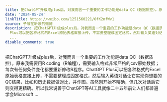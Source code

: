 ```yaml
---
title: 把ChatGPT升级成plus后，对我而言一个重要的工作功能是data QC（数据质控）。原来我需要用R coding（R编程），需要输入格式非常严格的csv原始数据；每次有任何条...
date: '2024-05-24'
linkTitle: https://weibo.com/1251560221/OfK2nfWv1
source: 子陵在听歌的微博
description: 把ChatGPT升级成plus后，对我而言一个重要的工作功能是data QC（数据质控）。原来我需要用R coding（R编程），需要输入格式非常严格的csv原始数据；每次有任何条件变化都要重新修改R程序。ChatGPT
  Plus可以把各种格式的Excel原始表格直接上传，不需要整理成固定格式，然后输入英语对话让它实现你想要的QC结果，比如和历史数据做对比，并作图。虽然刚开始不精确，但几次对话后它则变得更精确。所以我常说善于ChatGPT等AI工具就像二十五年前让人们都普遍学会Microsoft
  ...
disable_comments: true
---
```

把ChatGPT升级成plus后，对我而言一个重要的工作功能是data QC（数据质控）。原来我需要用R coding（R编程），需要输入格式非常严格的csv原始数据；每次有任何条件变化都要重新修改R程序。ChatGPT Plus可以把各种格式的Excel原始表格直接上传，不需要整理成固定格式，然后输入英语对话让它实现你想要的QC结果，比如和历史数据做对比，并作图。虽然刚开始不精确，但几次对话后它则变得更精确。所以我常说善于ChatGPT等AI工具就像二十五年前让人们都普遍学会Microsoft ...